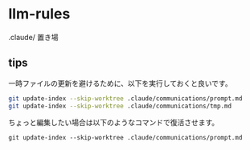 # llm-rules

.claude/ 置き場


## tips

一時ファイルの更新を避けるために、以下を実行しておくと良いです。

```bash
git update-index --skip-worktree .claude/communications/prompt.md
git update-index --skip-worktree .claude/communications/tmp.md
```

ちょっと編集したい場合は以下のようなコマンドで復活させます。

```
git update-index --skip-worktree .claude/communications/prompt.md
```
